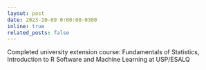 ```yaml
---
layout: post
date: 2023-10-09 0:00:00-0300
inline: true
related_posts: false
---
```


Completed university extension course: Fundamentals of Statistics, Introduction to R Software and Machine Learning at USP/ESALQ